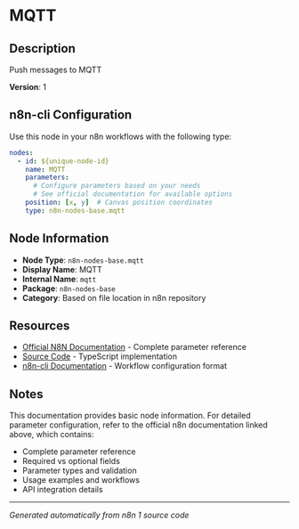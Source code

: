 # MQTT

## Description

Push messages to MQTT

**Version**: 1

## n8n-cli Configuration

Use this node in your n8n workflows with the following type:

```yaml
nodes:
  - id: ${unique-node-id}
    name: MQTT
    parameters:
      # Configure parameters based on your needs
      # See official documentation for available options
    position: [x, y]  # Canvas position coordinates
    type: n8n-nodes-base.mqtt
```

## Node Information

- **Node Type**: `n8n-nodes-base.mqtt`
- **Display Name**: MQTT
- **Internal Name**: `mqtt`
- **Package**: `n8n-nodes-base`
- **Category**: Based on file location in n8n repository

## Resources

- [Official N8N Documentation](https://docs.n8n.io/integrations/builtin/app-nodes/n8n-nodes-base.mqtt/) - Complete parameter reference
- [Source Code](https://github.com/n8n-io/n8n/blob/master/packages/nodes-base/nodes/MQTT/Mqtt.node.ts) - TypeScript implementation
- [n8n-cli Documentation](https://github.com/edenreich/n8n-cli) - Workflow configuration format

## Notes

This documentation provides basic node information. For detailed parameter configuration, 
refer to the official n8n documentation linked above, which contains:

- Complete parameter reference
- Required vs optional fields
- Parameter types and validation
- Usage examples and workflows
- API integration details

---
*Generated automatically from n8n 1 source code*
